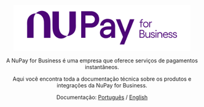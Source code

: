 <p align="center">
  <img width="460" height="120" src="images/logotipo.png">
</p>
<p align="center">A NuPay for Business é uma empresa que oferece serviços de pagamentos instantâneos.</p>
<p align="center">Aqui você encontra toda a documentação técnica sobre os produtos e integrações da NuPay for Business.</p>
<p align="center">Documentação: <a href="https://www.example.com">Português</a> / <a href="https://MariMarcondes/a-medium-place/docs/index.html">English</a><p></p>

